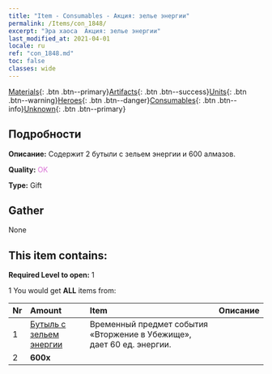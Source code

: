 ```yaml
---
title: "Item - Consumables - Акция: зелье энергии"
permalink: /Items/con_1848/
excerpt: "Эра хаоса  Акция: зелье энергии"
last_modified_at: 2021-04-01
locale: ru
ref: "con_1848.md"
toc: false
classes: wide
---
```

 [Materials](/ru/Items/){: .btn .btn--primary}[Artifacts](/ru/Items/Artifacts/){: .btn .btn--success}[Units](/ru/Items/Units/){: .btn .btn--warning}[Heroes](/ru/Items/Heroes/){: .btn .btn--danger}[Consumables](/ru/Items/Consumables/){: .btn .btn--info}[Unknown](/ru/Items/Unknown/){: .btn .btn--primary}

## Подробности
 **Описание:** Содержит 2 бутыли с зельем энергии и 600 алмазов.

 **Quality:** <span style="color: #DA70D6">OK</span>

 **Type:** Gift

## Gather

  None

## This item contains:

 **Required Level to open:** 1

 1 You would get **ALL** items  from:

  | Nr | Amount |     Item    | Описание |
  |:---|:-------|:------------|:-----------:|
  | 1 | [Бутыль с зельем энергии](/ru/Items/con_1850/) | Временный предмет события «Вторжение в Убежище», дает 60 ед. энергии. | 
  | 2 |  **600x** | <i class="fas fa-gem"/> |  | 
